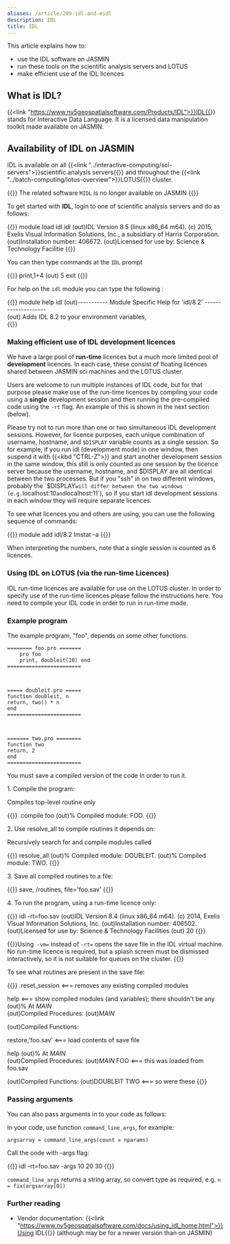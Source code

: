 ```yaml
---
aliases: /article/209-idl-and-midl
description: IDL
title: IDL
---
```


This article explains how to:

- use the IDL software on JASMIN 
- run these tools on the scientific analysis servers and LOTUS
- make efficient use of the IDL licences

## What is IDL?

{{<link "https://www.nv5geospatialsoftware.com/Products/IDL">}}IDL{{</link>}} stands for
Interactive Data Language. It is a licensed data manipulation toolkit made
available on JASMIN.

## Availability of IDL on JASMIN

IDL is available on all {{<link "../interactive-computing/sci-servers">}}scientific analysis servers{{</link>}} and throughout the {{<link "../batch-computing/lotus-overview">}}LOTUS{{</link>}} cluster.

{{<alert type="info">}}
The related software `MIDL` is no longer available on JASMIN
{{</alert>}}

To get started with **IDL**, login to one of scientific analysis servers and
do as follows:

{{<command user="user" host="sci1">}}
module load idl
idl
(out)IDL Version 8.5 (linux x86_64 m64). (c) 2015, Exelis Visual Information Solutions, Inc., a subsidiary of Harris Corporation.
(out)Installation number: 406672.
(out)Licensed for use by: Science & Technology Facilitie
{{</command>}}

You can then type commands at the `IDL` prompt

{{<command prompt="IDL>">}}
print,1+4
(out)  5
exit
{{</command>}}

For help on the `idl` module you can type the following :

{{<command user="user" host="sci1">}}
module help idl
(out)----------- Module Specific Help for 'idl/8.2' --------------------  	
(out)         Adds IDL 8.2 to your environment variables,  
{{</command>}}

### Making efficient use of IDL development licences

We have a large pool of **run-time** licences but a much more limited pool of
**development** licences. In each case, these consist of floating licences shared
between JASMIN sci machines and the LOTUS cluster.

Users are welcome to run multiple instances of IDL code, but for that purpose
please make use of the run-time licences by compiling your code using a **single**
development session and then running the pre-compiled code using the `-rt`
flag. An example of this is shown in the next section (below).

Please try not to run more than one or two simultaneous IDL development
sessions. However, for licence purposes, each unique combination of username,
hostname, and `$DISPLAY` variable counts as a single session. So for example,
if you run idl (development mode) in one window, then suspend it with {{<kbd "CTRL-Z">}} and
start another development session in the same window, this still is only
counted as one session by the licence server because the username, hostname,
and $DISPLAY are all identical between the two processes. But if you "ssh" in
on two different windows, probably the `$DISPLAY` will differ between the two
windows (e.g. `localhost:10` and `localhost:11`), so if you start idl
development sessions in each window they will require separate licences.

To see what licences you and others are using, you can use the following
sequence of commands:

{{<command>}}
module add idl/8.2
lmstat -a
{{</command>}}

When interpreting the numbers, note that a single session is counted as 6
licences.

### Using IDL on LOTUS (via the run-time Licences)

IDL run-time licences are available for use on the LOTUS cluster. In order to
specify use of the run-time licences please follow the instructions here. You
need to compile your IDL code in order to run in run-time mode.

### Example program

The example program, "foo", depends on some other functions.

```
======== foo.pro =======
    pro foo  
    print, doubleit(10) end 
========================
        


===== doubleit.pro ===== 
function doubleit, n   
return, two() * n 
end 
========================
        


======= two.pro ======== 
function two   
return, 2 
end 
========================
```

You must save a compiled version of the code in order to run it.

1\. Compile the program:

Compiles top-level routine only

{{<command prompt="IDL>">}}
.compile foo
(out)% Compiled module: FOO.
{{</command>}}

2\. Use resolve_all to compile routines it depends on:

Recursively search for and compile modules called 

{{<command prompt="IDL>">}}
resolve_all
(out)% Compiled module: DOUBLEIT. 
(out)% Compiled module: TWO.
{{</command>}}

3\. Save all compiled routines to a file:

{{<command prompt="IDL>">}}
save, /routines, file='foo.sav'
{{</command>}}

4\. To run the program, using a run-time licence only:

{{<command user="user" host="sci1">}}
idl -rt=foo.sav 
(out)IDL Version 8.4 (linux x86_64 m64). (c) 2014, Exelis Visual Information Solutions, Inc.
(out)Installation number: 406502. 
(out)Licensed for use by: Science & Technology Facilities
(out)  20
{{</command>}}
    		

{{<alert type="info">}}Using` -vm=` instead of `-rt=` opens the save file in the IDL
virtual machine. No run-time licence is required, but a splash screen must
be dismissed interactively, so it is not suitable for queues on the
cluster.
{{</alert>}}

To see what routines are present in the save file:

{{<command prompt="IDL>">}} 
.reset_session     <=== removes any existing compiled modules  

help               <=== show compiled modules (and variables); there shouldn't be any 
(out)% At $MAIN$           
(out)Compiled Procedures:
        (out)$MAIN$  

(out)Compiled Functions:  

restore,'foo.sav'   <=== load contents of save file  

help 
(out)% At $MAIN$          
(out)Compiled Procedures:
        (out)$MAIN$  FOO                     <=== this was loaded from foo.sav  

(out)Compiled Functions: 
        (out)DOUBLEIT    TWO            <=== so were these
{{</command>}}

### Passing arguments

You can also pass arguments in to your code as follows:

In your code, use function `command_line_args`, for example:

```
argsarray = command_line_args(count = nparams)
```

Call the code with -args flag:

{{<command user="user" host="sci1">}}
idl -rt=foo.sav -args 10 20 30
{{</command>}}

`command_line_args` returns a string array, so convert type as required, e.g. `n = fix(argsarray[0]) `

### Further reading

- Vendor documentation: {{<link "https://www.nv5geospatialsoftware.com/docs/using_idl_home.html">}}Using IDL{{</link>}} (although may be for a newer version than on JASMIN)
